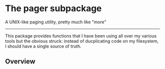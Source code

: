 # The pager subpackage
A UNIX-like paging utility, pretty much like "more"
___

This package provides functions that I have been using all over my various tools but the obvious struck: instead of ducplicating code on my filesystem, I should have a single source of truth.

## Overview



